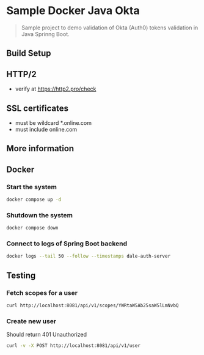 # Sample Docker Java Okta

> Sample project to demo validation of Okta (Auth0) tokens validation in Java Sprinng Boot.

## Build Setup

## HTTP/2

- verify at https://http2.pro/check

## SSL certificates

- must be wildcard *.online.com
- must include online.com

## More information

## Docker

### Start the system

```bash
docker compose up -d
```

### Shutdown the system

```bash
docker compose down
```

### Connect to logs of Spring Boot backend

```bash
docker logs --tail 50 --follow --timestamps dale-auth-server
```

## Testing

### Fetch scopes for a user

```bash
curl http://localhost:8081/api/v1/scopes/YWRtaW5Ab25saW5lLmNvbQ
```

### Create new user

Should return 401 Unauthorized

```bash
curl -v -X POST http://localhost:8081/api/v1/user
```

